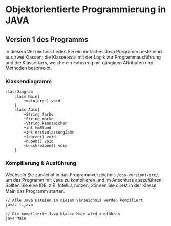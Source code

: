 # Objektorientierte Programmierung in JAVA

## Version 1 des Programms
In diesem Verzeichnis finden Sie ein einfaches Java Programm bestehend aus zwei Klassen; die Klasse `Main` mit der
Logik zur Programmausführung und die Klasse `Auto`, welche ein Fahrzeug mit gängigen Attributen und Methoden beschreibt.

### Klassendiagramm

```mermaid
classDiagram
    class Main{
        +main(args) void
    }
    class Auto{
        +String farbe
        +String marke
        +String kennzeichen
        +int kmStand
        +int erstzulassungJahr
        +fahren() void
        +hupen() void
        +beschreiben() void
    }
```

### Kompilierung & Ausführung
Wechseln Sie zunächst in das Programmverzeichnis `/oop-version1/src/`, um das Programm mit Java zu kompilieren und
im Anschluss auszuführen. Sollten Sie eine IDE, z.B. IntelliJ, nutzen, können Sie direkt in der Klasse Main das
Programm starten.

```
// Alle Java Dateien in diesem Verzeichnis werden kompiliert
javac *.java 

// Die kompilierte Java Klasse Main wird ausführen
java Main
```